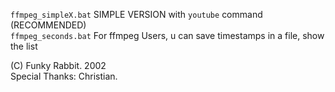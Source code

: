 `ffmpeg_simpleX.bat` SIMPLE VERSION with `youtube` command (RECOMMENDED)
<br>`ffmpeg_seconds.bat` For ffmpeg Users, u can save timestamps in a file, show the list

(C) Funky Rabbit. 2002
<br>Special Thanks: Christian.
